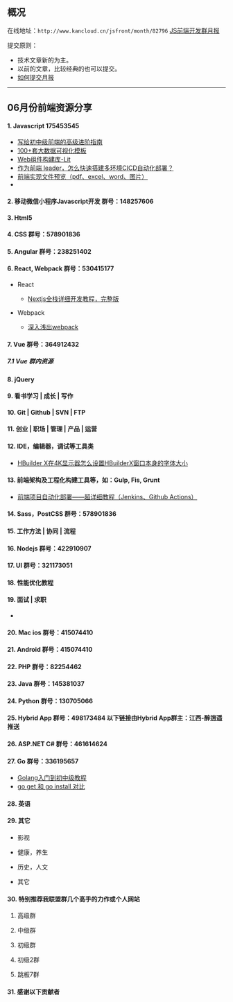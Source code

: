 ## 概况

在线地址：`http://www.kancloud.cn/jsfront/month/82796` [JS前端开发群月报](http://www.kancloud.cn/jsfront/month/82796)


提交原则：

- 技术文章新的为主。
- 以前的文章，比较经典的也可以提交。
- [如何提交月报](http://www.kancloud.cn/jsfront/month/227309)

---


## 06月份前端资源分享
#### 1. Javascript 175453545
- [写给初中级前端的高级进阶指南](https://juejin.cn/post/6844904103504527374)
- [100+套大数据可视化模板](https://github.com/iGaoWei/BigDataView)
- [Web组件构建库-Lit](https://juejin.cn/post/7104995344865296391)
- [作为前端 leader，怎么快速搭建多环境CICD自动化部署？](https://juejin.cn/post/7250083673189253176)
- [前端实现文件预览（pdf、excel、word、图片）](https://juejin.cn/post/7246609845272395837)
- []()




#### 2. 移动微信小程序Javascript开发 群号：148257606


#### 3. Html5


#### 4. CSS  群号：578901836

#### 5. Angular 群号：238251402

#### 6. React, Webpack 群号：530415177
- React
    
    - [Nextjs全栈详细开发教程，完整版](https://juejin.cn/post/7203180600818581563)

- Webpack

    - [深入浅出webpack](http://webpack.wuhaolin.cn/)


#### 7. Vue 群号：364912432

##### 7.1 Vue 群内资源


#### 8. jQuery

#### 9. 看书学习 | 成长 | 写作

#### 10. Git | Github | SVN | FTP

#### 11. 创业 | 职场 | 管理 | 产品 | 运营

#### 12. IDE，编辑器，调试等工具类
- [HBuilder X在4K显示器怎么设置HBuilderX窗口本身的字体大小](https://blog.51cto.com/kaigejava/5949765)

#### 13. 前端架构及工程化构建工具等，如：Gulp, Fis, Grunt
- [前端项目自动化部署——超详细教程（Jenkins、Github Actions）](https://juejin.cn/post/6887751398499287054)

#### 14. Sass，PostCSS  群号：578901836

#### 15. 工作方法 | 协同 | 流程

#### 16. Nodejs 群号：422910907

#### 17. UI 群号：321173051

#### 18. 性能优化教程

#### 19. 面试 | 求职
- []()

#### 20. Mac ios 群号：415074410

#### 21. Android 群号：415074410

#### 22. PHP 群号：82254462

#### 23. Java 群号：145381037

#### 24. Python 群号：130705066

#### 25. Hybrid App 群号：498173484 以下链接由Hybrid App群主：江西-醉逍遥推送

#### 26. ASP.NET C# 群号：461614624

#### 27. Go 群号：336195657
- [Golang入门到初中级教程](https://github.com/Zhouchaowen/golang-tutorial)
- [go get 和 go install 对比](https://juejin.cn/post/7223241078942613564)

#### 28. 英语

#### 29. 其它

- 影视


- 健康，养生


- 历史，人文


- 其它




#### 30. 特别推荐我联盟群几个高手的力作或个人网站

1. 高级群



2. 中级群


3. 初级群

4. 初级2群


5. 跳板7群


#### 31. 感谢以下贡献者

